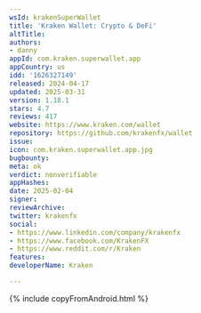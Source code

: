 ```yaml
---
wsId: krakenSuperWallet
title: 'Kraken Wallet: Crypto & DeFi'
altTitle: 
authors:
- danny
appId: com.kraken.superwallet.app
appCountry: us
idd: '1626327149'
released: 2024-04-17
updated: 2025-03-31
version: 1.18.1
stars: 4.7
reviews: 417
website: https://www.kraken.com/wallet
repository: https://github.com/krakenfx/wallet
issue: 
icon: com.kraken.superwallet.app.jpg
bugbounty: 
meta: ok
verdict: nonverifiable
appHashes: 
date: 2025-02-04
signer: 
reviewArchive: 
twitter: krakenfx
social:
- https://www.linkedin.com/company/krakenfx
- https://www.facebook.com/KrakenFX
- https://www.reddit.com/r/Kraken
features: 
developerName: Kraken

---
```


{% include copyFromAndroid.html %}